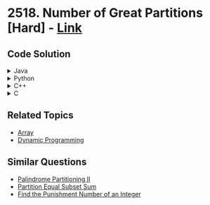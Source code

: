 # 2518. Number of Great Partitions [Hard] - [Link](https://leetcode.com/problems/number-of-great-partitions/)

## Code Solution
<details><summary>Java</summary>
<br>
  
[`Java-Solution-I`](./Java-Solution-I.md)
[`Java-Solution-II`](./Java-Solution-II.md)
</details>

<details><summary>Python</summary>
<br>
  
[`Python-Solution`](./Python-Solution.md)
</details>

<details><summary>C++</summary>
<br>
  
[`CPP-Solution`](./CPP-Solution.md)
</details>

<details><summary>C</summary>
<br>
  
[`C-Solution`](./C-Solution.md)
</details>

## Related Topics
- [Array](https://leetcode.com/tag/array/)
- [Dynamic Programming](https://leetcode.com/tag/dynamic-programming/)

## Similar Questions
- [Palindrome Partitioning II](https://leetcode.com/problems/palindrome-partitioning-ii/)
- [Partition Equal Subset Sum](https://leetcode.com/problems/partition-equal-subset-sum/)
- [Find the Punishment Number of an Integer](https://leetcode.com/problems/find-the-punishment-number-of-an-integer/)


